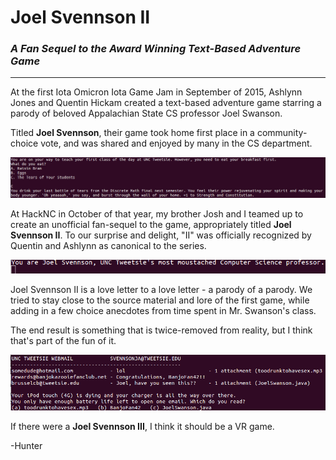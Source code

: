 # Joel Svennson II
### _A Fan Sequel to the Award Winning Text-Based Adventure Game_
___
  
  
At the first Iota Omicron Iota Game Jam in September of 2015, Ashlynn Jones and Quentin Hickam created a text-based adventure game starring a parody of beloved Appalachian State CS professor Joel Swanson.

Titled __Joel Svennson__, their game took home first place in a community-choice vote, and was shared and enjoyed by many in the CS department.

<img src="https://github.com/hunterirving/Joel-Svennson-II/blob/master/images/joelsvennson_screenshot.png">

At HackNC in October of that year, my brother Josh and I teamed up to create an unofficial fan-sequel to the game, appropriately titled __Joel Svennson II__. To our surprise and delight, "II" was officially recognized by Quentin and Ashlynn as canonical to the series.

<img src="https://github.com/hunterirving/Joel-Svennson-II/blob/master/images/joelsvennson2gif.gif">

Joel Svennson II is a love letter to a love letter - a parody of a parody.
We tried to stay close to the source material and lore of the first game, while adding in a few choice anecdotes from time spent in Mr. Swanson's class.

The end result is something that is twice-removed from reality, but I think that's part of the fun of it.

<img src="https://github.com/hunterirving/Joel-Svennson-II/blob/master/images/email.png">

If there were a __Joel Svennson III__, I think it should be a VR game.

-Hunter
